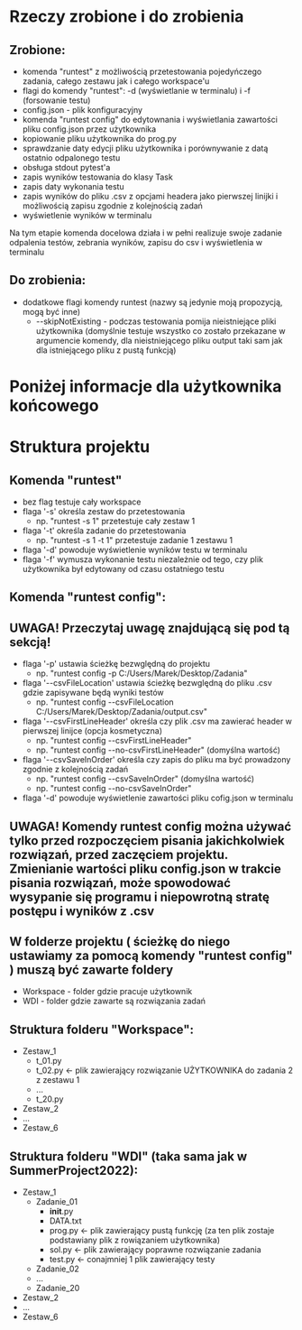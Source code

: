 # Rzeczy zrobione i do zrobienia


## Zrobione:
- komenda "runtest" z możliwością przetestowania pojedyńczego zadania, całego zestawu jak i całego workspace'u
- flagi do komendy "runtest": -d (wyświetlanie w terminalu) i -f (forsowanie testu)
- config.json - plik konfiguracyjny
- komenda "runtest config" do edytownania i wyświetlania zawartości pliku config.json przez użytkownika
- kopiowanie pliku użytkownika do prog.py
- sprawdzanie daty edycji pliku użytkownika i porównywanie z datą ostatnio odpalonego testu
- obsługa stdout pytest'a
- zapis wyników testowania do klasy Task
- zapis daty wykonania testu
- zapis wyników do pliku .csv z opcjami headera jako pierwszej linijki i możliwością zapisu zgodnie z kolejnością zadań
- wyświetlenie wyników w terminalu

Na tym etapie komenda docelowa działa i w pełni realizuje swoje zadanie odpalenia testów, zebrania wyników, zapisu do csv i wyświetlenia w terminalu


## Do zrobienia:
- dodatkowe flagi komendy runtest (nazwy są jedynie moją propozycją, mogą być inne)
  - --skipNotExisting - podczas testowania pomija nieistniejące pliki użytkownika (domyślnie testuje wszystko co zostało przekazane w argumencie komendy, dla nieistniejącego pliku output taki sam jak dla istniejącego pliku z pustą funkcją)


# Poniżej informacje dla użytkownika końcowego
# Struktura projektu


## Komenda "runtest"
- bez flag testuje cały workspace
- flaga '-s' określa zestaw do przetestowania
  - np. "runtest -s 1"  przetestuje cały zestaw 1
- flaga '-t' określa zadanie do przetestowania
  - np. "runtest -s 1 -t 1"  przetestuje zadanie 1 zestawu 1
- flaga '-d' powoduje wyświetlenie wyników testu w terminalu
- flaga '-f' wymusza wykonanie testu niezależnie od tego, czy plik użytkownika był edytowany od czasu ostatniego testu

## Komenda "runtest config":
## UWAGA! Przeczytaj uwagę znajdującą się pod tą sekcją!
- flaga '-p' ustawia ścieżkę bezwględną do projektu
  - np. "runtest config -p C:/Users/Marek/Desktop/Zadania"
- flaga '--csvFileLocation' ustawia ścieżkę bezwględną do pliku .csv gdzie zapisywane będą wyniki testów
  - np. "runtest config --csvFileLocation C:/Users/Marek/Desktop/Zadania/output.csv"
- flaga '--csvFirstLineHeader' określa czy plik .csv ma zawierać header w pierwszej linijce (opcja kosmetyczna)
  - np. "runtest config --csvFirstLineHeader" 
  - np. "runtest config --no-csvFirstLineHeader" (domyślna wartość)
- flaga '--csvSaveInOrder' określa czy zapis do pliku ma być prowadzony zgodnie z kolejnością zadań
  - np. "runtest config --csvSaveInOrder" (domyślna wartość)
  - np. "runtest config --no-csvSaveInOrder"
- flaga '-d' powoduje wyświetlenie zawartości pliku cofig.json w terminalu

## UWAGA! Komendy runtest config można używać tylko przed rozpoczęciem pisania jakichkolwiek rozwiązań, przed zaczęciem projektu. Zmienianie wartości pliku config.json w trakcie pisania rozwiązań, może spowodować wysypanie się programu i niepowrotną stratę postępu i wyników z .csv

## W folderze projektu ( ścieżkę do niego ustawiamy za pomocą komendy "runtest config" ) muszą być zawarte foldery
- Workspace - folder gdzie pracuje użytkownik
- WDI - folder gdzie zawarte są rozwiązania zadań


## Struktura folderu "Workspace":
- Zestaw_1
  - t_01.py
  - t_02.py <- plik zawierający rozwiązanie UŻYTKOWNIKA do zadania 2 z zestawu 1
  - ...
  - t_20.py
- Zestaw_2
- ...
- Zestaw_6


## Struktura folderu "WDI" (taka sama jak w SummerProject2022):
- Zestaw_1
  - Zadanie_01
      - __init__.py 
      - DATA.txt
      - prog.py <- plik zawierający pustą funkcję (za ten plik zostaje podstawiany plik z rowiązaniem użytkownika)
      - sol.py <- plik zawierający poprawne rozwiązanie zadania
      - test.py <- conajmniej 1 plik zawierający testy
  - Zadanie_02
  - ...
  - Zadanie_20
- Zestaw_2
- ...
- Zestaw_6
